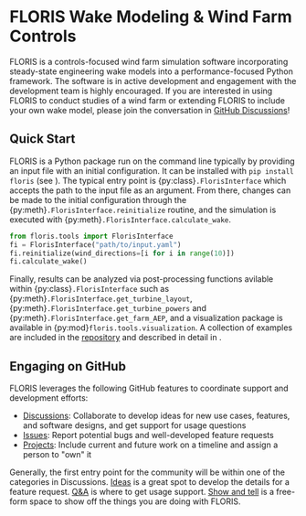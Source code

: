 # FLORIS Wake Modeling & Wind Farm Controls

FLORIS is a controls-focused wind farm simulation software incorporating
steady-state engineering wake models into a performance-focused Python
framework.
The software is in active development and engagement with the development team
is highly encouraged. If you are interested in using FLORIS to conduct studies
of a wind farm or extending FLORIS to include your own wake model, please join
the conversation in [GitHub Discussions](https://github.com/NREL/floris/discussions/categories/v3-design-discussion)!

## Quick Start

FLORIS is a Python package run on the command line typically by providing
an input file with an initial configuration. It can be installed with
```pip install floris``` (see [](installation)). The typical entry point is
{py:class}`.FlorisInterface` which accepts the path to the
input file as an argument. From there, changes can be made to the initial
configuration through the {py:meth}`.FlorisInterface.reinitialize`
routine, and the simulation is executed with
{py:meth}`.FlorisInterface.calculate_wake`.

```python
from floris.tools import FlorisInterface
fi = FlorisInterface("path/to/input.yaml")
fi.reinitialize(wind_directions=[i for i in range(10)])
fi.calculate_wake()
```

Finally, results can be analyzed via post-processing functions avilable within
{py:class}`.FlorisInterface` such as
{py:meth}`.FlorisInterface.get_turbine_layout`,
{py:meth}`.FlorisInterface.get_turbine_powers` and
{py:meth}`.FlorisInterface.get_farm_AEP`, and
a visualization package is available in {py:mod}`floris.tools.visualization`.
A collection of examples are included in the [repository](https://github.com/NREL/floris/tree/main/examples)
and described in detail in [](examples).

## Engaging on GitHub

FLORIS leverages the following GitHub features to coordinate support and development efforts:

- [Discussions](https://github.com/NREL/floris/discussions): Collaborate to develop ideas for new use cases, features, and software designs, and get support for usage questions
- [Issues](https://github.com/NREL/floris/issues): Report potential bugs and well-developed feature requests
- [Projects](https://github.com/orgs/NREL/projects/18/): Include current and future work on a timeline and assign a person to "own" it

Generally, the first entry point for the community will be within one of the
categories in Discussions.
[Ideas](https://github.com/NREL/floris/discussions/categories/ideas) is a great spot to develop the
details for a feature request. [Q&A](https://github.com/NREL/floris/discussions/categories/q-a)
is where to get usage support.
[Show and tell](https://github.com/NREL/floris/discussions/categories/show-and-tell) is a free-form
space to show off the things you are doing with FLORIS.
